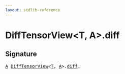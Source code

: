 ```yaml
---
layout: stdlib-reference
---
```


# DiffTensorView<T, A>.diff

## Signature
<pre>
<a href="index.html#typeparam-A" class="code_type">A</a> <a href="index.html" class="code_type">DiffTensorView</a>&lt;<a href="index.html#typeparam-T" class="code_type">T</a>, <a href="index.html#typeparam-A" class="code_type">A</a>&gt;.<a href="diff.html" class="code_var">diff</a>;
</pre>

